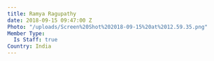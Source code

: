 ```yaml
---
title: Ramya Ragupathy
date: 2018-09-15 09:47:00 Z
Photo: "/uploads/Screen%20Shot%202018-09-15%20at%2012.59.35.png"
Member Type:
  Is Staff: true
Country: India
---
```


